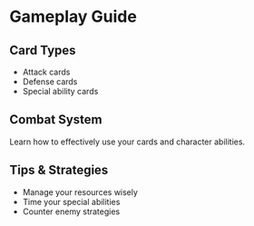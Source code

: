 
# Gameplay Guide

## Card Types
- Attack cards
- Defense cards
- Special ability cards

## Combat System
Learn how to effectively use your cards and character abilities.

## Tips & Strategies
- Manage your resources wisely
- Time your special abilities
- Counter enemy strategies
